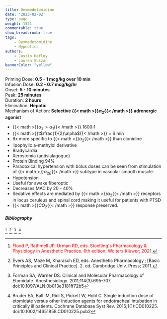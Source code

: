 ```yaml
---
title: Dexmedetomidine
date: '2023-02-02'
type: page
weight: 1521
commentable: true
show_breadcrumb: true
tags: 
    - Dexmedetomidine
    - Hypnotics
authors: 
    - Justin Hefley
    - Lauren Suszan
bannerColor: "yellow"
---
```


Priming Dose: **0.5 - 1 mcg/kg over 10 min**  
Infusion Dose: **0.2 - 0.7 mcg/kg/hr**  
Onset: **5 - 10 minutes**  
Peak: **25 minutes**  
Duration: **2 hours**  
Elimination: **Hepatic**  
Mechanism of Action: **Selective {{< math >}}$\alpha_2${{< /math >}} adrenergic agonist**  

- {{< math >}}$\alpha_2 > \alpha_1${{< /math >}} 1600:1
- {{< math >}}t$\frac{1}{2}\alpha${{< /math >}} = 6 min
- 8x more specific to {{< math >}}$\alpha_2${{< /math >}} than clonidine
- lipophylic a-methylol derivative
- Bradycardia
- Xerostomia (antisialagogue)
- Protein Binding 94%
- Paradoxical hypertension with bolus doses can be seen from stimulation of {{< math >}}$\alpha_{2B}${{< /math >}} subtype in vascular smooth muscle.
- Hypotension
- Useful for awake fiberoptic
- Decreases MAC by 20 - 40%
- Sedative effects are mediated by {{< math >}}$\alpha_2${{< /math >}} receptors in locus ceruleus and spinal cord making it useful for patients with PTSD
- {{< math >}}$CO_2${{< /math >}} response preserved.



##### Bibliography
[^6], [^15], [^16], [^14]



[^1]:<span style="color:blue">Barash PG, Cullen BF, Stoelting RK, Cahalan MK, Stock MC, Ortega R, Sharar SR, Holt NF, eds. Clinical Anesthesia. 8th edition. Wolters Kluwer; 2017.</span>
[^2]: <span style="color:purple">Chestnut DH, Wong CA, Tsen LC, Ngan Kee WD, Beilin Y, Mhyre JM, Bateman BT, eds. 6th edition. Elsevier; 2020.</span>
[^3]: <span style="color:pink">Coté CJ, Lerman J, Anderson BJ. Coté and Lerman's A Practice of Anesthesia for Infants and Children. 6th edition. Elsevier; 2018.</span>
[^4]: <span style="color:brown">Ehrenwerth J, Eisenkraft J, Berry J, eds. Anesthesia Equipment: Principles and Applications. 3rd edition. Elsevier; 2020.</span>
[^5]: <span style="color:green">Farag E, Mounir-Soliman L, Brown DL. Brown's Atlas of Regional Anesthesia. 6th edition. Elsevier; 2020.</span>
[^6]: <span style="color:red">Flood P, Rathmell JP, Urman RD, eds. Stoelting's Pharmacology & Physiology in Anesthetic Practice. 6th edition. Wolters Kluwer; 2021.</span>
[^7]: <span style="color:yellow">Foster SD, Callahan MF, eds. A Professional Study and Resource Guide for the CRNA. 2nd edition. American Association of Nurse Anesthetists; 2011.</span>
[^8]: <span style="color:orange">Gropper MA, Cohen NH, Eriksson LI, Fleisher LA, Leslie K, Wiener-Kronish JP, eds. Miller's Anesthesia (Vols. 1-2). 9th edition. Elsevier; 2019.</span>
[^9]: <span style="color:indigo">Rosenblatt WH, Popescu WM. Master Techniques in Upper and Lower Airway Management. Wolters Kluwer (LWW); 2015.</span>
[^10]: <span style="color:teal">Hall JE, Hall ME. Guyton and Hall Textbook of Medical Physiology. 14th edition. Elsevier; 2020.</span>
[^11]: <span style="color:maroon">Hines RL, Jones SB, eds. Stoelting's Anesthesia and Co-existing Disease. 8th edition. Elsevier; 2021.</span>
[^12]: <span style="color:aquamarine">Jaffe RA, Schmiesing CA, Golianu B. Anesthesiologist's Manual of Surgical Procedures. 6th ed. Wolters Kluwer; 2020.</span>
[^13]: <span style="color:darkgreen">Nagelhout JJ, Elisha S, Heiner JS, eds. Nurse Anesthesia. 7th edition. Elsevier; 2020.</span>
[^14]: Bruder EA, Ball IM, Ridi S, Pickett W, Hohl C. Single induction dose of etomidate versus other induction agents for endotracheal intubation in critically ill patients. Cochrane Database Syst Rev. 2015;1(1):CD010225. doi:10.1002/14651858.CD010225.pub2
[^15]: Evers AS, Maze M, Kharasch ED, eds. Anesthetic Pharmacology ; [Basic Principles and Clinical Practice]. 2. ed. Cambridge Univ. Press; 2011.
[^16]: Forman SA, Warner DS. Clinical and Molecular Pharmacology of Etomidate. Anesthesiology. 2011;114(3):695-707. doi:10.1097/ALN.0b013e3181ff72b5
